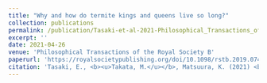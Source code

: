 ```yaml
---
title: "Why and how do termite kings and queens live so long?"
collection: publications
permalink: /publication/Tasaki-et-al-2021-Philosophical_Transactions_of_the_Royal_Society_B
excerpt: ''
date: 2021-04-26
venue: 'Philosophical Transactions of the Royal Society B'
paperurl: 'https://royalsocietypublishing.org/doi/10.1098/rstb.2019.0740'
citation: 'Tasaki, E., <b><u>Takata, M.</u></b>, Matsuura, K. (2021) <b><i>Philosophical Transactions of the Royal Society B</i></b> 376: 20190740.'
---
```


<!-- 論文の要約・解説など入れたければここ打つ -->
